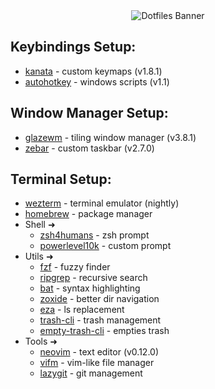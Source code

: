 <div align="center">
<img src="https://capsule-render.vercel.app/api?type=waving&color=0:02569B,100:005078&height=200&section=header&text=~/dotfiles&fontSize=60&fontColor=ffffff&animation=fadeIn&fontAlignY=38" alt="Dotfiles Banner"/>
</div>

## Keybindings Setup:
- [kanata](https://github.com/jtroo/kanata/) - custom keymaps (v1.8.1)
- [autohotkey](https://github.com/AutoHotkey/AutoHotkey) - windows scripts (v1.1)

## Window Manager Setup:
- [glazewm](https://github.com/glzr-io/glazewm) - tiling window manager (v3.8.1)
- [zebar](https://github.com/glzr-io/zebar) - custom taskbar (v2.7.0)

## Terminal Setup: 
- [wezterm](https://github.com/wez/wezterm) - terminal emulator (nightly)
- [homebrew](https://github.com/Homebrew/brew) - package manager
- Shell ➜
   - [zsh4humans](https://github.com/romkatv/zsh4humans) - zsh prompt
   - [powerlevel10k](https://github.com/romkatv/powerlevel10k) - custom prompt
- Utils ➜
   - [fzf](https://github.com/junegunn/fzf) - fuzzy finder
   - [ripgrep](https://github.com/BurntSushi/ripgrep) - recursive search 
   - [bat](https://github.com/sharkdp/bat) - syntax highlighting
   - [zoxide](https://github.com/ajeetdsouza/zoxide) - better dir navigation
   - [eza](https://github.com/eza-community/eza) - ls replacement
   - [trash-cli](https://github.com/sindresorhus/trash-cli) - trash management
   - [empty-trash-cli](https://github.com/sindresorhus/empty-trash-cli) - empties trash
- Tools ➜
   - [neovim](https://github.com/neovim/neovim) - text editor (v0.12.0)
   - [vifm](https://github.com/vifm/vifm) - vim-like file manager
   - [lazygit](https://github.com/jesseduffield/lazygit) - git management
